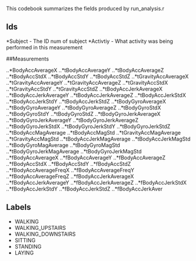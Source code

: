 This codebook summarizes the fields produced by run_analysis.r 
## Ids
*Subject - The ID num of subject
*Activtiy - What activity was being performed in this measurement

##Measurements

..*BodyAccAverageX 
..*tBodyAccAverageY 
..*tBodyAccAverageZ 
..*tBodyAccStdX 
..*tBodyAccStdY 
..*tBodyAccStdZ 
..*tGravityAccAverageX 
..*tGravityAccAverageY 
..*tGravityAccAverageZ 
..*tGravityAccStdX 
..*tGravityAccStdY 
..*tGravityAccStdZ 
..*tBodyAccJerkAverageX 
..*tBodyAccJerkAverageY 
..*tBodyAccJerkAverageZ 
..*tBodyAccJerkStdX 
..*tBodyAccJerkStdY 
..*tBodyAccJerkStdZ 
..*tBodyGyroAverageX 
..*tBodyGyroAverageY 
..*tBodyGyroAverageZ 
..*tBodyGyroStdX 
..*tBodyGyroStdY 
..*tBodyGyroStdZ 
..*tBodyGyroJerkAverageX 
..*tBodyGyroJerkAverageY 
..*tBodyGyroJerkAverageZ 
..*tBodyGyroJerkStdX 
..*tBodyGyroJerkStdY 
..*tBodyGyroJerkStdZ 
..*tBodyAccMagAverage 
..*tBodyAccMagStd 
..*tGravityAccMagAverage 
..*tGravityAccMagStd 
..*tBodyAccJerkMagAverage 
..*tBodyAccJerkMagStd 
..*tBodyGyroMagAverage 
..*tBodyGyroMagStd 
..*tBodyGyroJerkMagAverage 
..*tBodyGyroJerkMagStd 
..*fBodyAccAverageX 
..*fBodyAccAverageY 
..*fBodyAccAverageZ 
..*fBodyAccStdX 
..*fBodyAccStdY 
..*fBodyAccStdZ 
..*fBodyAccAverageFreqX 
..*fBodyAccAverageFreqY 
..*fBodyAccAverageFreqZ 
..*fBodyAccJerkAverageX 
..*fBodyAccJerkAverageY
..*fBodyAccJerkAverageZ 
..*fBodyAccJerkStdX 
..*fBodyAccJerkStdY 
..*fBodyAccJerkStdZ 
..*fBodyAccJerkAver

## Labels  
* WALKING
* WALKING_UPSTAIRS
* WALKING_DOWNSTAIRS
* SITTING
* STANDING
* LAYING

